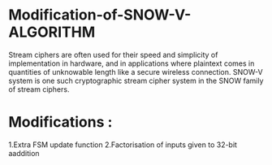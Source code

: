 # Modification-of-SNOW-V-ALGORITHM
Stream ciphers are often used for their speed and simplicity of implementation in hardware, and in applications where plaintext comes in quantities of unknowable length like a secure wireless connection. SNOW-V system is one such cryptographic stream cipher system in the SNOW family of stream ciphers. 
# Modifications :
1.Extra FSM update function
2.Factorisation of inputs given to 32-bit aaddition
